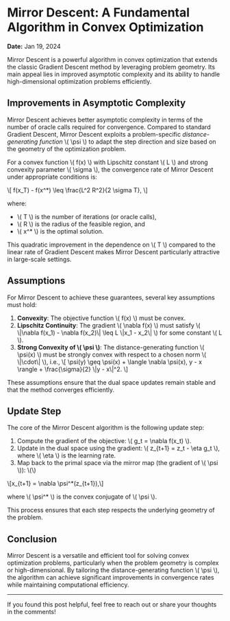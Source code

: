 # Mirror Descent: A Fundamental Algorithm in Convex Optimization

**Date:** Jan 19, 2024

Mirror Descent is a powerful algorithm in convex optimization that extends the classic Gradient Descent method by leveraging problem geometry. Its main appeal lies in improved asymptotic complexity and its ability to handle high-dimensional optimization problems efficiently.

## Improvements in Asymptotic Complexity

Mirror Descent achieves better asymptotic complexity in terms of the number of oracle calls required for convergence. Compared to standard Gradient Descent, Mirror Descent exploits a problem-specific *distance-generating function* \\( \\psi \\) to adapt the step direction and size based on the geometry of the optimization problem.

For a convex function \\( f(x) \\) with Lipschitz constant \\( L \\) and strong convexity parameter \\( \\sigma \\), the convergence rate of Mirror Descent under appropriate conditions is:

\\[
f(x_T) - f(x^*) \\leq \\frac{L^2 R^2}{2 \\sigma T},
\\]

where:
- \\( T \\) is the number of iterations (or oracle calls),
- \\( R \\) is the radius of the feasible region, and
- \\( x^* \\) is the optimal solution.

This quadratic improvement in the dependence on \\( T \\) compared to the linear rate of Gradient Descent makes Mirror Descent particularly attractive in large-scale settings.

## Assumptions

For Mirror Descent to achieve these guarantees, several key assumptions must hold:

1. **Convexity**: The objective function \\( f(x) \\) must be convex.
2. **Lipschitz Continuity**: The gradient \\( \\nabla f(x) \\) must satisfy \\( \\|\\nabla f(x_1) - \\nabla f(x_2)\\| \\leq L \\|x_1 - x_2\\| \\) for some constant \\( L \\).
3. **Strong Convexity of \\( \\psi \\)**: The distance-generating function \\( \\psi(x) \\) must be strongly convex with respect to a chosen norm \\( \\|\\cdot\\| \\), i.e.,
\\[
\\psi(y) \\geq \\psi(x) + \\langle \\nabla \\psi(x), y - x \\rangle + \\frac{\\sigma}{2} \\|y - x\\|^2.
\\]

These assumptions ensure that the dual space updates remain stable and that the method converges efficiently.

## Update Step

The core of the Mirror Descent algorithm is the following update step:

1. Compute the gradient of the objective: \\( g_t = \\nabla f(x_t) \\).
2. Update in the dual space using the gradient: \\( z_{t+1} = z_t - \\eta g_t \\), where \\( \\eta \\) is the learning rate.
3. Map back to the primal space via the mirror map (the gradient of \\( \\psi \\)):
\\(\\)

\\[x_{t+1} = \nabla \psi^*(z_{t+1}),\\]

where \\( \\psi^* \\) is the convex conjugate of \\( \\psi \\).

This process ensures that each step respects the underlying geometry of the problem.

## Conclusion

Mirror Descent is a versatile and efficient tool for solving convex optimization problems, particularly when the problem geometry is complex or high-dimensional. By tailoring the distance-generating function \\( \\psi \\), the algorithm can achieve significant improvements in convergence rates while maintaining computational efficiency.

---

If you found this post helpful, feel free to reach out or share your thoughts in the comments!
